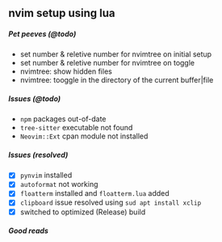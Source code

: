 ## nvim setup using lua

##### Pet peeves (@todo)

- set number & reletive number for nvimtree on initial setup
- set number & reletive number for nvimtree on toggle
- nvimtree: show hidden files
- nvimtree: tooggle in the directory of the current buffer|file

##### Issues (@todo)

- `npm` packages out-of-date
- `tree-sitter` executable not found
- `Neovim::Ext` cpan module not installed

##### Issues (resolved)

-   [x] `pynvim` installed
-   [x] `autoformat` not working
-   [x] `floatterm` installed and `floatterm.lua` added
-   [x] `clipboard` issue resolved using `sud apt install xclip`
-   [x]  switched to optimized (Release) build

##### Good reads

